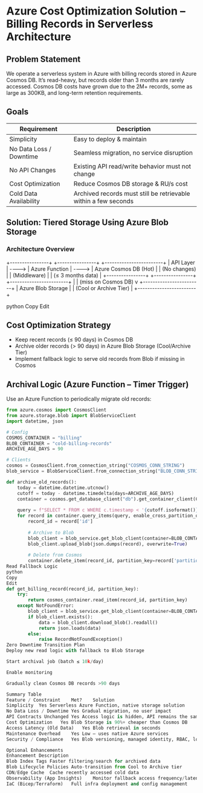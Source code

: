 # Azure Cost Optimization Solution – Billing Records in Serverless Architecture

## Problem Statement

We operate a serverless system in Azure with billing records stored in Azure Cosmos DB. It’s read-heavy, but records older than 3 months are rarely accessed. Cosmos DB costs have grown due to the 2M+ records, some as large as 300KB, and long-term retention requirements.

## Goals

| Requirement                      | Description                                                                 |
|----------------------------------|-----------------------------------------------------------------------------|
| Simplicity                      | Easy to deploy & maintain                                                   |
| No Data Loss / Downtime         | Seamless migration, no service disruption                                   |
| No API Changes                  | Existing API read/write behavior must not change                            |
| Cost Optimization               | Reduce Cosmos DB storage & RU/s cost                                        |
| Cold Data Availability          | Archived records must still be retrievable within a few seconds             |

## Solution: Tiered Storage Using Azure Blob Storage

### Architecture Overview

+----------------+ +----------------+ +------------------------+
| API Layer | ----> | Azure Function | ----> | Azure Cosmos DB (Hot) |
| (No changes) | | (Middleware) | | (≤ 3 months data) |
+----------------+ +----------------+ +------------------------+
|
| (miss on Cosmos DB)
v
+------------------------+
| Azure Blob Storage |
| (Cool or Archive Tier) |
+------------------------+

python
Copy
Edit

## Cost Optimization Strategy

- Keep recent records (≤ 90 days) in Cosmos DB
- Archive older records (> 90 days) in Azure Blob Storage (Cool/Archive Tier)
- Implement fallback logic to serve old records from Blob if missing in Cosmos

## Archival Logic (Azure Function – Timer Trigger)

Use an Azure Function to periodically migrate old records:

```python
from azure.cosmos import CosmosClient
from azure.storage.blob import BlobServiceClient
import datetime, json

# Config
COSMOS_CONTAINER = "billing"
BLOB_CONTAINER = "cold-billing-records"
ARCHIVE_AGE_DAYS = 90

# Clients
cosmos = CosmosClient.from_connection_string("COSMOS_CONN_STRING")
blob_service = BlobServiceClient.from_connection_string("BLOB_CONN_STRING")

def archive_old_records():
    today = datetime.datetime.utcnow()
    cutoff = today - datetime.timedelta(days=ARCHIVE_AGE_DAYS)
    container = cosmos.get_database_client("db").get_container_client(COSMOS_CONTAINER)
    
    query = f"SELECT * FROM c WHERE c.timestamp < '{cutoff.isoformat()}'"
    for record in container.query_items(query, enable_cross_partition_query=True):
        record_id = record['id']
        
        # Archive to Blob
        blob_client = blob_service.get_blob_client(container=BLOB_CONTAINER, blob=f"{record_id}.json")
        blob_client.upload_blob(json.dumps(record), overwrite=True)
        
        # Delete from Cosmos
        container.delete_item(record_id, partition_key=record['partitionKey'])
Read Fallback Logic
python
Copy
Edit
def get_billing_record(record_id, partition_key):
    try:
        return cosmos_container.read_item(record_id, partition_key)
    except NotFoundError:
        blob_client = blob_service.get_blob_client(container=BLOB_CONTAINER, blob=f"{record_id}.json")
        if blob_client.exists():
            data = blob_client.download_blob().readall()
            return json.loads(data)
        else:
            raise RecordNotFoundException()
Zero Downtime Transition Plan
Deploy new read logic with fallback to Blob Storage

Start archival job (batch ≤ 10k/day)

Enable monitoring

Gradually clean Cosmos DB records >90 days

Summary Table
Feature / Constraint	Met?	Solution
Simplicity	Yes	Serverless Azure Function, native storage solution
No Data Loss / Downtime	Yes	Gradual migration, no user impact
API Contracts Unchanged	Yes	Access logic is hidden, API remains the same
Cost Optimization	Yes	Blob Storage is 90%+ cheaper than Cosmos DB
Access Latency (Old Data)	Yes	Blob retrieval in seconds
Maintenance Overhead	Yes	Low – uses native Azure services
Security / Compliance	Yes	Blob versioning, managed identity, RBAC, logging

Optional Enhancements
Enhancement	Description
Blob Index Tags	Faster filtering/search for archived data
Blob Lifecycle Policies	Auto-transition from Cool to Archive tier
CDN/Edge Cache	Cache recently accessed cold data
Observability (App Insights)	Monitor fallback access frequency/latency
IaC (Bicep/Terraform)	Full infra deployment and config management
